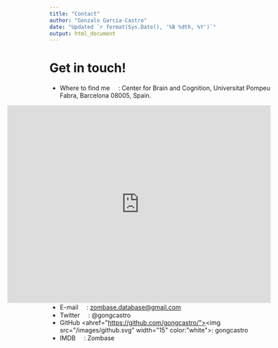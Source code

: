 ```yaml
---
title: "Contact"
author: "Gonzalo García-Castro"
date: "Updated `r format(Sys.Date(), '%B %dth, %Y')`"
output: html_document
---
```


# Get in touch!


* Where to find me <a href="https://www.google.es/maps/place/UPF/@41.3896612,2.1893233,18z/data=!4m12!1m6!3m5!1s0x12a4a33ccd94d689:0xd685c271005de93c!2sCenter+for+Brain+%26+Cognition,+UPF!8m2!3d41.4035622!4d2.1944031!3m4!1s0x12a4a304cf89c015:0xfc36a1aa65cd41ee!8m2!3d41.3898056!4d2.1909859"><img src="/images/map.svg" width="15"></a>: Center for Brain and Cognition, Universitat Pompeu Fabra, Barcelona 08005, Spain.

<iframe src="https://www.google.com/maps/embed?pb=!1m18!1m12!1m3!1d748.3233787122103!2d2.1899179884620334!3d41.389431708441826!2m3!1f0!2f0!3f0!3m2!1i1024!2i768!4f13.1!3m3!1m2!1s0x12a4a31acb13f157%3A0x375d277935ed5c7b!2sUniversitat%20Pompeu%20Fabra%20Campus%20de%20la%20Ciutadella!5e0!3m2!1sen!2ses!4v1583052765859!5m2!1sen!2ses" width="600" height="450" frameborder="0" style="border:0; float:right;" allowfullscreen=""></iframe>

* E-mail <a href="mailto:zombase.database@upf.edu?"><img src="/images/envelope.svg" width="15"></a>: [zombase.database@gmail.com](mailto:zombase.database@upf.edu?)
* Twitter <a href="https://twitter.com/gongcastro"><img src="/images/twitter.svg" width="15"></a>: @gongcastro
* GitHub <ahref="https://github.com/gongcastro/"><img src="/images/github.svg" width="15" color:"white"></a>: gongcastro
* IMDB <a href="https://www.imdb.com/user/ur114211961/?ref_=login"><img src="/images/imdb.svg" width="15"></a>: Zombase





